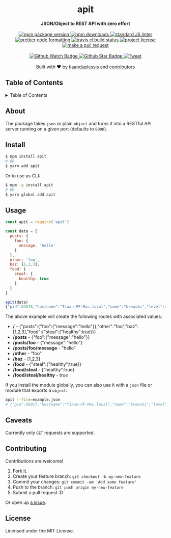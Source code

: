 
<h1 align="center">apit</h1>
<div align="center">
  <strong>JSON/Object to REST API with zero effort</strong>
</div>
<br>
<div align="center">
  <a href="https://npmjs.org/package/apit">
    <img src="https://img.shields.io/npm/v/apit.svg?style=flat-square" alt="npm package version" />
  </a>
  <a href="https://npmjs.org/package/apit">
  <img src="https://img.shields.io/npm/dm/apit.svg?style=flat-square" alt="npm downloads" />
  </a>
  <a href="https://github.com/feross/standard">
    <img src="https://img.shields.io/badge/code%20style-standard-brightgreen.svg?style=flat-square" alt="standard JS linter" />
  </a>
  <a href="https://github.com/prettier/prettier">
    <img src="https://img.shields.io/badge/styled_with-prettier-ff69b4.svg?style=flat-square" alt="prettier code formatting" />
  </a>
  <a href="https://travis-ci.org/tiaanduplessis/apit">
    <img src="https://img.shields.io/travis/tiaanduplessis/apit.svg?style=flat-square" alt="travis ci build status" />
  </a>
  <a href="https://github.com/tiaanduplessis/apit/blob/master/LICENSE">
    <img src="https://img.shields.io/npm/l/apit.svg?style=flat-square" alt="project license" />
  </a>
  <a href="http://makeapullrequest.com">
    <img src="https://img.shields.io/badge/PRs-welcome-brightgreen.svg?style=flat-square" alt="make a pull request" />
  </a>
</div>
<br>
<div align="center">
  <a href="https://github.com/tiaanduplessis/apit/watchers">
    <img src="https://img.shields.io/github/watchers/tiaanduplessis/apit.svg?style=social" alt="Github Watch Badge" />
  </a>
  <a href="https://github.com/tiaanduplessis/apit/stargazers">
    <img src="https://img.shields.io/github/stars/tiaanduplessis/apit.svg?style=social" alt="Github Star Badge" />
  </a>
  <a href="https://twitter.com/intent/tweet?text=Check%20out%20apit!%20https://github.com/tiaanduplessis/apit%20%F0%9F%91%8D">
    <img src="https://img.shields.io/twitter/url/https/github.com/tiaanduplessis/apit.svg?style=social" alt="Tweet" />
  </a>
</div>
<br>
<div align="center">
  Built with ❤︎ by <a href="https://github.com/tiaanduplessis">tiaanduplessis</a> and <a href="https://github.com/tiaanduplessis/apit/contributors">contributors</a>
</div>

<h2>Table of Contents</h2>
<details>
  <summary>Table of Contents</summary>
  <li><a href="#about">About</a></li>
  <li><a href="#install">Install</a></li>
  <li><a href="#usage">Usage</a></li>
  <li><a href="#caveats">Caveats</a></li>
  <li><a href="#contribute">Contribute</a></li>
  <li><a href="#license">License</a></li>
</details>


## About

The package takes `json` or plain `object` and turns it into a RESTful API server running on a given port (defaults to `8000`).


## Install

```sh
$ npm install apit
# OR
$ yarn add apit
```

Or to use as CLI:

```sh
$ npm -g install apit
# OR
$ yarn global add apit
```

## Usage

```js
const apit = require('apit')

const data = {
  posts: {
    foo: {
      message: 'hello'
    }
  },
  other: 'foo',
  baz: [1,2,3],
  food: {
    steal: {
      healthy: true
    }
  }
}

apit(data)
{"pid":54578,"hostname":"Tiaan-FF-Mac.local","name":"brewski","level":30,"time":1501775589826,"msg":"Server listening at http://localhost:3000","v":1}

```

The above example will create the following routes with associated values:

- **/** - {"posts":{"foo":{"message":"hello"}},"other":"foo","baz":[1,2,3],"food":{"steal":{"healthy":true}}}
- **/posts** - {"foo":{"message":"hello"}}
- **/posts/foo** - {"message":"hello"}
- **/posts/foo/message** - "hello"
- **/other** - "foo"
- **/baz** - [1,2,3]
- **/food** - {"steal":{"healthy":true}}
- **/food/steal** - {"healthy":true}
- **/food/steal/healthy** - true

If you install the module globally, you can also use it with a `json` file or module that exports a `object`:

```sh
apit --file=example.json
# {"pid":56017,"hostname":"Tiaan-FF-Mac.local","name":"brewski","level":30,"time":1501776268494,"msg":"Server listening at http://localhost:8000","v":1}
```

## Caveats

Currently only `GET` requests are supported.

## Contributing

Contributions are welcome!

1. Fork it.
2. Create your feature branch: `git checkout -b my-new-feature`
3. Commit your changes: `git commit -am 'Add some feature'`
4. Push to the branch: `git push origin my-new-feature`
5. Submit a pull request :D

Or open up [a issue](https://github.com/tiaanduplessis/apit/issues).

## License

Licensed under the MIT License.
